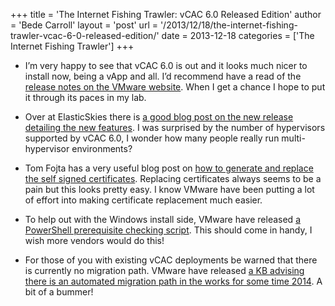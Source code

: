 +++
title = 'The Internet Fishing Trawler: vCAC 6.0 Released Edition'
author = 'Bede Carroll'
layout = 'post'
url = '/2013/12/18/the-internet-fishing-trawler-vcac-6-0-released-edition/'
date = 2013-12-18
categories = ['The Internet Fishing Trawler']
+++

- I’m very happy to see that vCAC 6.0 is out and it looks much nicer to
  install now, being a vApp and all. I’d recommend have a read of the
  [release notes on the VMware website](https://www.vmware.com/support/vcac/doc/vcloud-automation-center-60-release-notes.html).
  When I get a chance I hope to put it through its paces in my lab.

- Over at ElasticSkies there is [a good blog post on the new release
  detailing the new features](http://elasticskies.com/vcac-6-0-ga/). I was
  surprised by the number of hypervisors supported by vCAC 6.0, I wonder
  how many people really run multi-hypervisor environments?

- Tom Fojta has a very useful blog post on [how to generate and replace
  the self signed certificates](http://fojta.wordpress.com/2013/12/12/vcac-6-how-to-generate-signed-certificates/).
  Replacing certificates always seems to be a pain but this looks pretty
  easy. I know VMware have been putting a lot of effort into making
  certificate replacement much easier.

- To help out with the Windows install side, VMware have released [a
  PowerShell prerequisite checking script](http://blogs.vmware.com/vsphere/2013/12/vmware-vcloud-automation-center-6-pre-req-automation-script.html).
  This should come in handy, I wish more vendors would do this!

- For those of you with existing vCAC deployments be warned that there is
  currently no migration path. VMware have released [a KB advising there
  is an automated migration path in the works for some time
  2014](http://kb.vmware.com/kb/2065819). A bit of a bummer!
